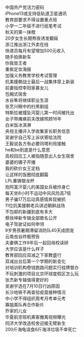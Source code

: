 中国共产党活力密码  
iPhone13或支持低轨道卫星通讯  
教育部要求不得设置重点班  
小学一二年级不进行纸笔考试  
秋天的第一抹橙  
20岁女生长期熬夜诱发癫痫  
浙江推出浙江外卖在线  
快递员每月有望增加500元收入  
随手拍换新车  
你我皆王者  
重紫定妆海报  
加强义务教育学校考试管理  
抗美援朝战士最后一战集体穿上新装  
前妻指控李阳家暴女儿  
包厢式宿舍  
水谷隼将继续职业生涯  
张艺兴眼中的扫黑剧组  
特斯拉被撞坠河婴儿第一时间被托出  
女子带瘫痪前夫改嫁照顾16年  
白米饭冰淇淋  
央视主播评入学收集家长职务信息  
吴谢宇自己写上诉状寄给法院  
王毅说各方有必要同塔利班接触  
he和be到底是什么意思  
高校回应工人被指随意出入女生宿舍  
婆婆的镯子开播  
我的砍价女王定档  
让这样的饭圈彻底翻篇  
LPL重铸银龙杯  
抱阿富汗婴儿的美国女兵被炸身亡  
每天坐8小时不运动中风风险高7倍  
男子骗17万后动真感情奔现被抓  
11位抗美援朝老兵讲述朝鲜战场  
不包邮的新疆到底有多大  
蔡徐坤新专辑全部歌名公开  
电子驾驶证如何申领  
9岁男孩暑期滞留消防队40天成团宠  
云南虫谷终极预告  
夫妻俩工作9年后一起回母校读研  
大学应该是什么样子  
教育部回应双减之下家教盛行  
双减出台后第一个学期的新变化  
对培训机构卷钱跑路问题实行挂牌督办  
不玩刺激的项目北京环球度假区怎么玩  
张杰新专辑值得更好的  
吴谢宇选在7月10日行凶原因  
长沙地铁不再查验疫苗接种情况  
中小学不得组织周考月考单元考  
寡姐美队再合作新片  
乔家的儿女  
华夏航空班机乘客撤离视频曝光  
同济大学改造校舍迎接无臂新生  
200斤海龟误食6斤海洋垃圾不幸死亡  
